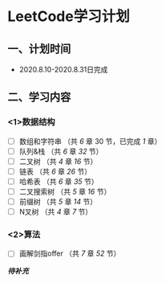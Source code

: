 # LeetCode学习计划

## 一、计划时间

- 2020.8.10-2020.8.31日完成

## 二、学习内容

### <1>数据结构

- [ ] 数组和字符串 （共 *6* 章 30 节，已完成 *1* 章）
- [ ] 队列&栈 （共 *6* 章 *32* 节）
- [ ] 二叉树 （共 *4* 章 *16* 节）
- [ ] 链表 （共 *6* 章 *26* 节）
- [ ] 哈希表 （共 *6* 章 *35* 节）
- [ ] 二叉搜索树 （共 *5* 章 *16* 节）
- [ ] 前缀树 （共 *5* 章 *14* 节）
- [ ] N叉树 （共 *4* 章 *7* 节）

### <2>算法

- [ ] 画解剑指offer （共 *7* 章 *52* 节）

***待补充***
